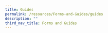 ```yaml
---
title: Guides
permalink: /resources/Forms-and-Guides/guides
description: ""
third_nav_title: Forms and Guides
---
```


